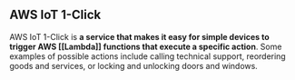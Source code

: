 ## AWS IoT 1-Click

AWS IoT 1-Click is **a service that makes it easy for simple devices to trigger AWS [[Lambda]] functions that execute a specific action**. Some examples of possible actions include calling technical support, reordering goods and services, or locking and unlocking doors and windows.